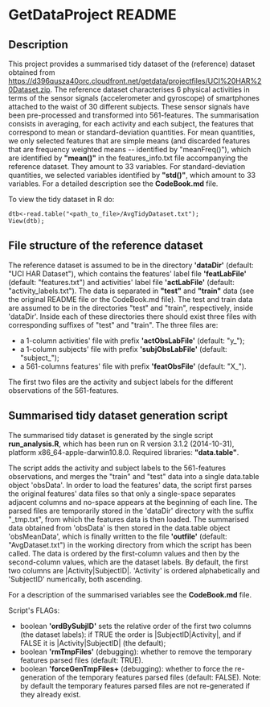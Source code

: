# GetDataProject README

## Description 
This project provides a summarised tidy dataset of the (reference) dataset 
obtained from https://d396qusza40orc.cloudfront.net/getdata/projectfiles/UCI%20HAR%20Dataset.zip. 
The reference dataset characterises 6 physical activities in terms of the sensor signals (accelerometer 
and gyroscope) of smartphones attached to the waist of 30 different subjects. These sensor signals have 
been pre-processed and transformed into 561-features. The summarisation consists in averaging, for each 
activity and each subject, the features that correspond to mean or standard-deviation quantities. 
For mean quantities, we only selected features that are simple means (and discarded features that are frequency 
weighted means -- identified by "meanFreq()"), which are identified by **"mean()"** in the features_info.txt 
file accompanying the reference dataset. They amount to 33 variables. For standard-deviation quantities, we selected 
variables identified by **"std()"**, which amount to 33 variables. 
For a detailed description see the **CodeBook.md** file. 

To view the tidy dataset in R do: 
```
dtb<-read.table("<path_to_file>/AvgTidyDataset.txt"); 
View(dtb);
```

## File structure of the reference dataset 
The reference dataset is assumed to be in the directory **'dataDir'** (default: "UCI HAR Dataset"), which contains the features' label 
file **'featLabFile'** (default: "features.txt") and activities' label file **'actLabFile'** (default: "activity_labels.txt"). 
The data is separated in **"test"** and **"train"** data (see the original README file or the CodeBook.md file). The test 
and train data are assumed to be in the directories "test" and "train", respectively, inside 'dataDir'. Inside each of these 
directories there should exist three files with corresponding suffixes of "test" and "train". The three files are: 

- a 1-column activities' file with prefix **'actObsLabFile'** (default: "y_"); 
- a 1-column subjects' file with prefix **'subjObsLabFile'** (default: "subject_"); 
- a 561-columns features' file with prefix **'featObsFile'** (default: "X_").

The first two files are the activity and subject labels for the different observations of the 561-features. 

## Summarised tidy dataset generation script 
The summarised tidy dataset is generated by the single script **run_analysis.R**, which has been run on R version 
3.1.2 (2014-10-31), platform x86_64-apple-darwin10.8.0. Required libraries: **"data.table"**. 

The script adds the activity and subject labels to the 561-features observations, and merges the 
"train" and "test" data into a single data.table object 'obsData'. In order to load the features' data, the 
script first parses the original features' data files so that only a single-space separates adjacent columns and 
no-space appears at the beginning of each line. The parsed files are temporarily stored in the 'dataDir' directory 
with the suffix "_tmp.txt", from which the features data is then loaded. The summarised data 
obtained from 'obsData' is then stored in the data.table object 'obsMeanData', which is finally written to the file 
**'outfile'** (default: "AvgDataset.txt") in the working directory from which the script has been called. 
The data is ordered by the first-column values and then by the second-column values, which are the dataset labels. 
By default, the first two columns are |Activity|SubjectID|. 'Activity' is ordered alphabetically and 
'SubjectID' numerically, both ascending. 

For a description of the summarised variables see the **CodeBook.md** file. 

Script's FLAGs:

- boolean **'ordBySubjID'** sets the relative order of the first two columns (the dataset labels): 
if TRUE the order is |SubjectID|Activity|, and if FALSE it is |Activity|SubjectID| (the default); 
- boolean **'rmTmpFiles'** (debugging): whether to remove the temporary features parsed files 
(default: TRUE). 
- boolean **'forceGenTmpFiles+** (debugging): whether to force the re-generation of the 
temporary features parsed files (default: FALSE). Note: by default the temporary features parsed 
files are not re-generated if they already exist. 

